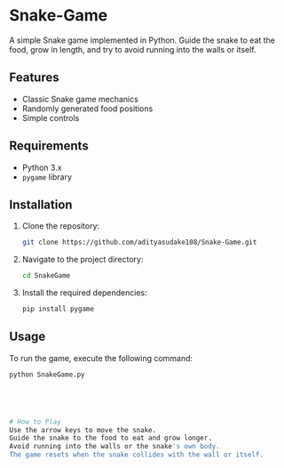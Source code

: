 # Snake-Game

A simple Snake game implemented in Python. Guide the snake to eat the food, grow in length, and try to avoid running into the walls or itself.

## Features

- Classic Snake game mechanics
- Randomly generated food positions
- Simple controls

## Requirements

- Python 3.x
- `pygame` library

## Installation

1. Clone the repository:

    ```bash
    git clone https://github.com/adityasudake108/Snake-Game.git
    ```

2. Navigate to the project directory:

    ```bash
    cd SnakeGame
    ```

3. Install the required dependencies:

    ```bash
    pip install pygame
    ```

## Usage

To run the game, execute the following command:

```bash
python SnakeGame.py





# How to Play
Use the arrow keys to move the snake.
Guide the snake to the food to eat and grow longer.
Avoid running into the walls or the snake's own body.
The game resets when the snake collides with the wall or itself.
